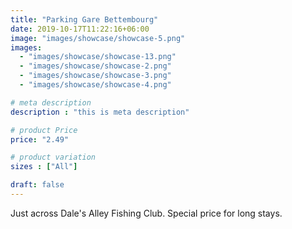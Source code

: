 ```yaml
---
title: "Parking Gare Bettembourg"
date: 2019-10-17T11:22:16+06:00
image: "images/showcase/showcase-5.png"
images: 
  - "images/showcase/showcase-13.png"
  - "images/showcase/showcase-2.png"
  - "images/showcase/showcase-3.png"
  - "images/showcase/showcase-4.png"

# meta description
description : "this is meta description"

# product Price
price: "2.49"

# product variation
sizes : ["All"]

draft: false
---
```


Just across Dale's Alley Fishing Club. Special price for long stays.
